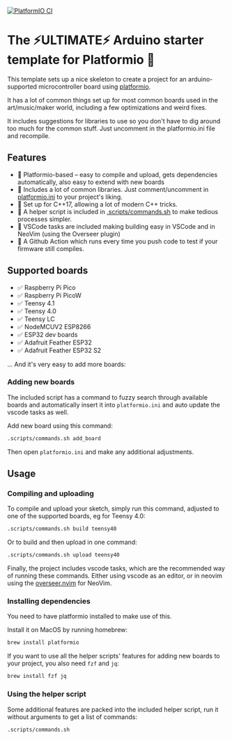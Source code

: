 [![PlatformIO CI](https://github.com/madskjeldgaard/platformio-arduino-template/actions/workflows/build.yml/badge.svg)](https://github.com/madskjeldgaard/platformio-arduino-template/actions/workflows/build.yml)

# The ⚡ULTIMATE⚡ Arduino starter template for Platformio 🐩

This template sets up a nice skeleton to create a project for an arduino-supported microcontroller board using [platformio](https://platformio.org/).

It has a lot of common things set up for most common boards used in the art/music/maker world, including a few optimizations and weird fixes. 

It includes suggestions for libraries to use so you don't have to dig around too much for the common stuff. Just uncomment in the platformio.ini file and recompile.

## Features

- 🐩 Platformio-based – easy to compile and upload, gets dependencies automatically, also easy to extend with new boards
- 🐩 Includes a lot of common libraries. Just comment/uncomment in [platformio.ini](platformio.ini) to your project's liking.
- 🐩 Set up for C++17, allowing a lot of modern C++ tricks.
- 🐩 A helper script is included in [.scripts/commands.sh](.scripts/commands.sh) to make tedious processes simpler.
- 🐩 VSCode tasks are included making building easy in VSCode and in NeoVim (using the Overseer plugin)
- 🐩 A Github Action which runs every time you push code to test if your firmware still compiles.

## Supported boards

- ✅ Raspberry Pi Pico
- ✅ Raspberry Pi PicoW
- ✅ Teensy 4.1
- ✅ Teensy 4.0
- ✅ Teensy LC
- ✅ NodeMCUV2 ESP8266 
- ✅ ESP32 dev boards
- ✅ Adafruit Feather ESP32
- ✅ Adafruit Feather ESP32 S2

... And it's very easy to add more boards:

### Adding new boards

The included script has a command to fuzzy search through available boards and automatically insert it into `platformio.ini` and auto update the vscode tasks as well.
 
Add new board using this command:
```bash
.scripts/commands.sh add_board
```

Then open `platformio.ini` and make any additional adjustments.

## Usage

### Compiling and uploading

To compile and upload your sketch, simply run this command, adjusted to one of the supported boards, eg for Teensy 4.0:

```bash
.scripts/commands.sh build teensy40
```

Or to build and then upload in one command:
```bash
.scripts/commands.sh upload teensy40
```

Finally, the project includes vscode tasks, which are the recommended way of running these commands. Either using vscode as an editor, or in neovim using the [overseer.nvim](https://github.com/stevearc/overseer.nvim) for NeoVim.

### Installing dependencies

You need to have platformio installed to make use of this.

Install it on MacOS by running homebrew:

```bash
brew install platformio
```
If you want to use all the helper scripts' features for adding new boards to your project, you also need `fzf` and `jq`:

```bash
brew install fzf jq
```

### Using the helper script

Some additional features are packed into the included helper script, run it without arguments to get a list of commands:

```bash
.scripts/commands.sh
```
